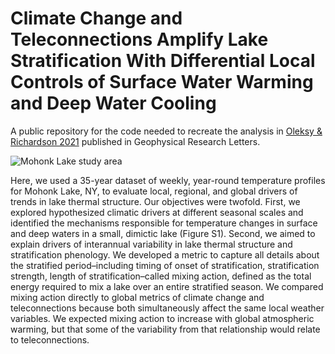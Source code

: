 # Climate Change and Teleconnections Amplify Lake Stratification With Differential Local Controls of Surface Water Warming and Deep Water Cooling
A public repository for the code needed to recreate the analysis in [Oleksy &amp; Richardson 2021](https://agupubs-onlinelibrary-wiley-com.libproxy.uwyo.edu/share/6CICWHJVCWHMIUIRAH8G?target=10.1029/2020GL090959) published in Geophysical Research Letters.

![Mohonk Lake study area](figures/manuscript/Figure0.MohonkMap.png)

Here, we used a 35-year dataset of weekly, year-round temperature profiles for Mohonk Lake, NY, to evaluate local, regional, and global drivers of trends in lake thermal structure. Our objectives were twofold. First, we explored hypothesized climatic drivers at different seasonal scales and identified the mechanisms responsible for temperature changes in surface and deep waters in a small, dimictic lake (Figure S1). Second, we aimed to explain drivers of interannual variability in lake thermal structure and stratification phenology. We developed a metric to capture all details about the stratified period–including timing of onset of stratification, stratification strength, length of stratification–called mixing action, defined as the total energy required to mix a lake over an entire stratified season. We compared mixing action directly to global metrics of climate change and teleconnections because both simultaneously affect the same local weather variables. We expected mixing action to increase with global atmospheric warming, but that some of the variability from that relationship would relate to teleconnections.
